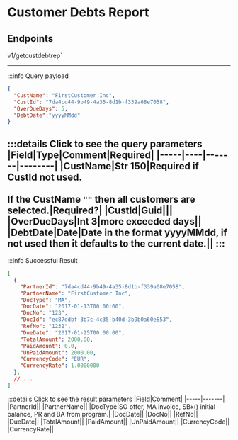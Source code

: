 # Customer Debts Report

## Endpoints

<!--@include: @/dist/md/api_url.md-->v1/getcustdebtrep`

---
:::info Query payload
```json
{ 
  "CustName": "FirstCustomer Inc",
  "CustId": "7da4cd44-9b49-4a35-8d1b-f339a68e7058",
  "OverDueDays": 5,
  "DebtDate":"yyyyMMdd" 
}
```
:::details Click to see the query parameters
|Field|Type|Comment|Required|
|-----|----|-------|--------|
|CustName|Str 150|Required if CustId not used. <br><br>If the CustName `""` then all customers are selected.|Required?|
|CustId|Guid|||
|OverDueDays|Int 3|more exceeded days||
|DebtDate|Date|Date in the format yyyyMMdd, if not used then it defaults to the current date.||
:::
---
:::info Successful Result
```json
[
  {
    "PartnerId": "7da4cd44-9b49-4a35-8d1b-f339a68e7058",
    "PartnerName": "FirstCustomer Inc",
    "DocType": "MA",
    "DocDate": "2017-01-13T00:00:00",
    "DocNo": "123",
    "DocId": "ec87ddbf-3b7c-4c35-b40d-3b9b0a60e853",
    "RefNo": "1232",
    "DueDate": "2017-01-25T00:00:00",
    "TotalAmount": 2000.00,
    "PaidAmount": 0.0,
    "UnPaidAmount": 2000.00,
    "CurrencyCode": "EUR",
    "CurrencyRate": 1.0000000
  },
  // ...
]
```
:::details Click to see the result parameters
|Field|Comment|
|-----|-------|
|PartnerId||
|PartnerName||
|DocType|SO offer, MA invoice, SBx() initial balance, PR and BA from program.|
|DocDate||
|DocNo||
|RefNo||
|DueDate||
|TotalAmount||
|PaidAmount||
|UnPaidAmount||
|CurrencyCode||
|CurrencyRate||
